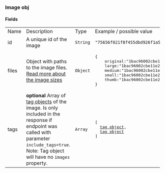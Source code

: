 ### Image obj

#### Fields 
<table>
  <tr>
    <td>Name</td>
    <td>Description</td>
    <td>Type</td>
    <td>Example / possible value</td>
  </tr>
  <tr>
    <td>id</td>
    <td>A unique id of the image</td>
    <td><code>String</code></td>
    <td><code>"75656f021f8f455dbd926f1a513bd13a"</code></td>
  </tr>
  <tr>
    <td>files</td>
    <td>Object with paths to the image files. <a href="image-sizes.md">Read more about the image sizes</a></td>
    <td><code>Object</code></td>
    <td><pre>{
    original:"1bac96002cbe11e281c10800200c9a66.jpg",
    large:"1bac96002cbe11e281c10800200c9a66-large.jpg",
    medium:"1bac96002cbe11e281c10800200c9a66-medium.jpg",
    small:"1bac96002cbe11e281c10800200c9a66-small.jpg",
    thumb:"1bac96002cbe11e281c10800200c9a66-thumb.jpg"
}</pre></td>
  </tr>
  <tr>
    <td>tags</td>
    <td><strong>optional</strong> Array of <a href="tag-object.md">tag objects</a> of the image. Is only included in the response if endpoint was called with parameter <code>include_tags=true</code>. Note: Tag object will have no <code>images</code> property.</td>
    <td><code>Array</code></td>
    <td><pre>[
  <a href="tag-object.md">tag object</a>,
  <a href="tag-object.md">tag object</a>
]</pre></td>
  </tr>
</table>

